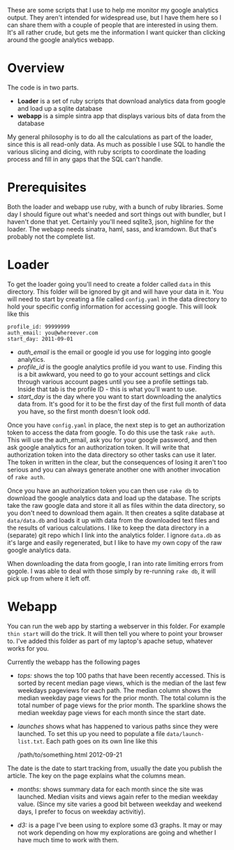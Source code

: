 These are some scripts that I use to help me monitor my google analytics output. They aren't intended for widespread use, but I have them here so I can share them with a couple of people that are interested in using them. It's all rather crude, but gets me the information I want quicker than clicking around the google analytics webapp.

Overview
========

The code is in two parts. 

- **Loader** is a set of ruby scripts that download analytics data from google and load up a sqlite database
- **webapp** is a simple sintra app that displays various bits of data from the database

My general philosophy is to do all the calculations as part of the loader, since this is all read-only data. As much as possible I use SQL to handle the various slicing and dicing, with ruby scripts to coordinate the loading process and fill in any gaps that the SQL can't handle.

Prerequisites
==========

Both the loader and webapp use ruby, with a bunch of ruby libraries. Some day I should figure out what's needed and sort things out with bundler, but I haven't done that yet. Certainly you'll need sqlite3, json, highline for the loader. The webapp needs sinatra, haml, sass, and kramdown. But that's probably not the complete list.


Loader
=======

To get the loader going you'll need to create a folder called `data` in this directory. This folder will be ignored by git and will have your data in it. You will need to start by creating a file called `config.yaml` in the data directory to hold your specific config information for accessing google. This will look like this

    profile_id: 99999999
    auth_email: you@whereever.com
    start_day: 2011-09-01

- *auth_email* is the email or google id you use for logging into google analytics. 
- *profile_id* is the google analytics profile id you want to use. Finding this is a bit awkward, you need to go to your account settings and click through various account pages until you see a profile settings tab. Inside that tab is the profile ID - this is what you'll want to use.
- *start_day* is the day where you want to start downloading the analytics data from. It's good for it to be the first day of the first full month of data you have, so the first month doesn't look odd.

Once you have `config.yaml` in place, the next step is to get an authorization token to access the data from google. To do this use the task `rake auth`. This will use the auth_email, ask you for your google password, and then ask google analytics for an authorization token. It will write that authorization token into the data directory so other tasks can use it later. The token in written in the clear, but the consequences of losing it aren't too serious and you can always generate another one with another invocation of `rake auth`.

Once you have an authorization token you can then use `rake db` to download the google analytics data and load up the database. The scripts take the raw google data and store it all as files within the data directory, so you don't need to download them again. It then creates a sqlite database at `data/data.db` and loads it up with data from the downloaded text files and the results of various calculations. I like to keep the data directory in a (separate) git repo which I link into the analytics folder. I ignore `data.db` as it's large and easily regenerated, but I like to have my own copy of the raw google analytics data.

When downloading the data from google, I ran into rate limiting errors from gogole. I was able to deal with those simply by re-running `rake db`, it will pick up from where it left off.

Webapp
=======

You can run the web app by starting a webserver in this folder. For example `thin start` will do the trick. It will then tell you where to point your browser to. I've added this folder as part of my laptop's apache setup, whatever works for you.

Currently the webapp has the following pages

- *tops:* shows the top 100 paths that have been recently accessed. This is sorted by recent median page views, which is the median of the last few weekdays pageviews for each path. The median column shows the median weekday page views for the prior month. The total column is the total number of page views for the prior month. The sparkline shows the median weekday page views for each month since the start date.

- *launches* shows what has happened to various paths since they were launched. To set this up you need to populate a file `data/launch-list.txt`. Each path goes on its own line like this

    /path/to/something.html           2012-09-21

The date is the date to start tracking from, usually the date you publish the article. The key on the page explains what the columns mean.

- *months:* shows summary data for each month since the site was launched. Median visits and views again refer to the median weekday value. (Since my site varies a good bit between weekday and weekend days, I prefer to focus on weekday activitiy). 

- *d3:* is a page I've been using to explore some d3 graphs. It may or may not work depending on how my explorations are going and whether I have much time to work with them.

